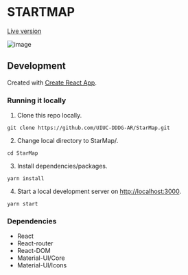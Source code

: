 # STARTMAP
[Live version](https://starmap.netlify.app/)

![image](https://user-images.githubusercontent.com/40753283/81455316-83a30200-9154-11ea-8572-ce9e28024020.png)

## Development

Created with [Create React App](https://github.com/facebook/create-react-app).

### Running it locally

1. Clone this repo locally.

```git clone https://github.com/UIUC-DDDG-AR/StarMap.git```

2. Change local directory to StarMap/.

```cd StarMap```

3. Install dependencies/packages.

```yarn install```

4. Start a local development server on [http://localhost:3000](http://localhost:3000).

```yarn start```

### Dependencies
- React
- React-router
- React-DOM
- Material-UI/Core
- Material-UI/Icons